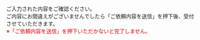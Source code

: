 ご入力された内容をご確認ください。  
ご内容にお間違えがございませんでしたら「ご依頼内容を送信」を押下後、受付させていただきます。  
<span style="color:red;">※「ご依頼内容を送信」を押下いただかないと完了しません。</span>